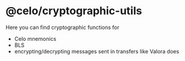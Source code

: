 # @celo/cryptographic-utils

Here you can find cryptographic functions for

* Celo mnemonics
* BLS
* encrypting/decrypting messages sent in transfers like Valora does
